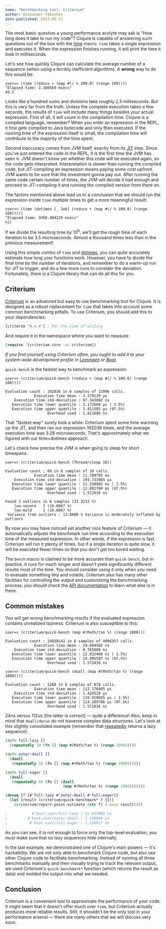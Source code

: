 ```yaml
---
name: "Benchmarking tool: Criterium"
author: Alexander Yakushev
date-published: 2017-09-23
---
```


The most basic question a young performance acolyte may ask is "How long does it
take to run my code"? Clojure is capable of answering such questions out of the
box with the [time](http://clojuredocs.org/clojure.core/time) macro. `time`
takes a single expression and executes it. When the expression finishes running,
it will print the time it took in milliseconds.

Let's see how quickly Clojure can calculate the average number of a sequence
(when using a terribly inefficient algorithm). A **wrong** way to do this would
be:

```clojure-repl
user=> (time (reduce + (map #(/ % 100.0) (range 100))))
"Elapsed time: 2.380569 msecs"
49.5
```

Looks like a hundred sums and divisions take roughly 2.5 milliseconds. But this
is very far from the truth. Unless the complete execution takes a few seconds,
the results of `time` will include many things besides your actual expression.
First of all, it will count in the compilation time. Clojure is a compiled
language, remember? When you enter an expression in the REPL, it first gets
compiled to Java bytecode and only then executed. If the running time of the
expression itself is small, the compilation time will contribute to the majority
of the time spent.

Second inaccuracy comes from JVM itself, exactly from
its [JIT](https://en.wikipedia.org/wiki/Just-in-time_compilation) step. Since
you've just entered the code in the REPL, it is the first time the JVM has seen
it. JVM doesn't know yet whether this code will be executed again, so the code
gets interpreted. Interpretation is slower than running the compiled code, but
JIT-compiling an expression means paying some cost upfront. JVM wants to be sure
that the investment gonna pay out. After running the same code certain number of
times, the JVM will decide it had enough and proceed to JIT-compiling it and
running the compiled version from there on.

The factors mentioned above lead us to a conclusion that we should run the
expression inside `time` multiple times to get a more meaningful result:

```clojure-repl
user=> (time (dotimes [_ 1e6] (reduce + (map #(/ % 100.0) (range 100)))))
"Elapsed time: 3458.404229 msecs"
nil
```

If we divide the resulting time by 10<sup>6</sup>, we'll get the rough time of
each iteration to be 3.5 microseconds. Almost a thousand times less than in the
previous measurement!

Using this simple combo of `time`
and [dotimes](https://clojuredocs.org/clojure.core/dotimes), you can quite
accurately estimate how long your functions work. However, you have to divide
the final time by the number of iterations, and remember to do a warm-up run for
JIT to trigger, and do a few more runs to consider the deviation. Fortunately,
there is a Clojure library that can do all this for you.

## Criterium

[Criterium](https://github.com/hugoduncan/criterium) is an advanced but easy to
use benchmarking tool for Clojure. It is designed as a robust replacement for
`time` that takes into account some common benchmarking pitfalls. To use
Criterium, you should add this to your dependencies:

```clojure
[criterim "0.4.4"] ; Per the time of writing
```

And require it in the namespace where you want to measure:

```clojure
(require '[criterium.core :as criterium])
```

*If you find yourself using Criterium often, you ought to add it to your
system-wide development profile
in
[Leiningen](https://github.com/technomancy/leiningen/blob/master/doc/PROFILES.md#default-profiles) or
[Boot](https://github.com/boot-clj/boot/wiki/Configuring-Boot#configuring-your-clojure-project).*

`quick-bench` is the fastest way to benchmark an expression:

```clojure-repl
user=> (criterium/quick-bench (reduce + (map #(/ % 100.0) (range 100))))

Evaluation count : 192036 in 6 samples of 32006 calls.
             Execution time mean : 3.279129 µs
    Execution time std-deviation : 97.343802 ns
   Execution time lower quantile : 3.172668 µs ( 2.5%)
   Execution time upper quantile : 3.411585 µs (97.5%)
                   Overhead used : 1.821686 ns
```

That "fastest way" surely took a while. Criterium spent some time warming up the
JIT, and then ran our expression 192036 times, and the average execution time
was 3.28 microseconds. That's approximately what we figured with our
time+dotimes approach.

Let's check how precise the JVM is when going to sleep for short timespans:

```clojure-repl
user=> (criterium/quick-bench (Thread/sleep 10))

Evaluation count : 60 in 6 samples of 10 calls.
             Execution time mean : 11.789785 ms
    Execution time std-deviation : 193.731985 µs
   Execution time lower quantile : 11.550902 ms ( 2.5%)
   Execution time upper quantile : 12.082700 ms (97.5%)
                   Overhead used : 1.572016 ns

Found 2 outliers in 6 samples (33.3333 %)
	low-severe	 1 (16.6667 %)
	low-mild	 1 (16.6667 %)
 Variance from outliers : 13.8889 % Variance is moderately inflated by outliers
```

By now you may have noticed yet another nice feature of Criterium — it
automatically adjusts the benchmark run time according to the execution time of
the measured expression. In other words, if the expression is fast, Criterium
will run it plenty of times, but if a single iteration is quite slow, it will be
executed fewer times so that you don't get too bored waiting.

The `bench` macro is claimed to be more accurate than `quick-bench`, but in
practice, it runs for much longer and doesn't yield significantly different
results most of the time. You should consider using it only when you need to
evaluate something tiny and volatile. Criterium also has many other facilities
for controlling the output and customizing the benchmarking process; you should
check the [API documentation](http://hugoduncan.github.com/criterium/0.4/api/)
to learn what else is in there.

## Common mistakes

You will get wrong benchmarking results if the evaluated expression contains
unrealized laziness. Criterium is also susceptible to this:

```clojure-repl
user=> (criterium/quick-bench (map #(Math/tan %) (range 1000)))

Evaluation count : 24038142 in 6 samples of 4006357 calls.
             Execution time mean : 24.094502 ns
    Execution time std-deviation : 0.765800 ns
   Execution time lower quantile : 22.932468 ns ( 2.5%)
   Execution time upper quantile : 24.905587 ns (97.5%)
                   Overhead used : 1.572016 ns

user=> (criterium/quick-bench (doall (map #(Math/tan %) (range 1000))))

Evaluation count : 5268 in 6 samples of 878 calls.
             Execution time mean : 112.170485 µs
    Execution time std-deviation : 1.424520 µs
   Execution time lower quantile : 110.919695 µs ( 2.5%)
   Execution time upper quantile : 114.289706 µs (97.5%)
                   Overhead used : 1.572016 ns
```

24ns versus 112us (the latter is correct) — quite a difference! Also, keep in
mind that `doall/dorun` do not traverse complex data structures. Let's look at
this slightly convoluted example (remember
that [repeatedly](http://clojuredocs.org/clojure.core/repeatedly) returns a lazy
sequence):

```clojure
(defn full-lazy []
  (repeatedly 10 (fn [] (map #(Math/tan %) (range 1000)))))

(defn outer-doall []
  (doall
   (repeatedly 10 (fn [] (map #(Math/tan %) (range 1000))))))

(defn full-eager []
  (doall
   (repeatedly 10 (fn [] (doall
                          (map #(Math/tan %) (range 1000)))))))

(doseq [f [#'full-lazy #'outer-doall #'full-eager]]
  (let [result (criterium/quick-benchmark* f {})]
    (criterium/report-point-estimate (str f) (:mean result))))

;           #'boot.user/full-lazy : 21.647082 ns
;         #'boot.user/outer-doall : 1.158899 µs
;          #'boot.user/full-eager : 1.210917 ms
```

As you can see, it is not enough to force only the top-level evaluation, you
must make sure that no lazy sequences hide internally.

In the last example, we demonstrated one of Clojure's main powers — it's
hackability. We are not only able to benchmark Clojure code, but also use other
Clojure code to facilitate benchmarking. Instead of running all three benchmarks
manually and then visually trying to track the relevant output, we used
Criterium's `quick-benchmark*` function (which returns the result as data) and
molded the output into what we needed.

## Conclusion

Criterium is a convenient tool to approximate the performance of your code. It
might seem that it doesn't offer much over `time`, but Criterium actually
produces more reliable results. Still, it shouldn't be the only tool in your
performance arsenal — there are many others that we will discuss very soon.
